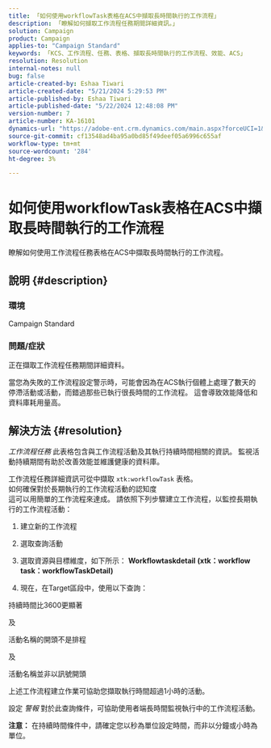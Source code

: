 ```yaml
---
title: 「如何使用workflowTask表格在ACS中擷取長時間執行的工作流程」
description: 「瞭解如何擷取工作流程任務期間詳細資訊。」
solution: Campaign
product: Campaign
applies-to: "Campaign Standard"
keywords: 「KCS、工作流程、任務、表格、擷取長時間執行的工作流程、效能、ACS」
resolution: Resolution
internal-notes: null
bug: false
article-created-by: Eshaa Tiwari
article-created-date: "5/21/2024 5:29:53 PM"
article-published-by: Eshaa Tiwari
article-published-date: "5/22/2024 12:48:08 PM"
version-number: 7
article-number: KA-16101
dynamics-url: "https://adobe-ent.crm.dynamics.com/main.aspx?forceUCI=1&pagetype=entityrecord&etn=knowledgearticle&id=59ca2cba-9717-ef11-9f8a-6045bd006793"
source-git-commit: cf13548ad4ba95a0bd85f49deef05a6996c655af
workflow-type: tm+mt
source-wordcount: '284'
ht-degree: 3%

---
```


# 如何使用workflowTask表格在ACS中擷取長時間執行的工作流程


瞭解如何使用工作流程任務表格在ACS中擷取長時間執行的工作流程。

## 說明 {#description}


### <b>環境</b>

Campaign Standard

### <b>問題/症狀</b>

正在擷取工作流程任務期間詳細資料。

當您為失敗的工作流程設定警示時，可能會因為在ACS執行個體上處理了數天的停滯活動或活動，而錯過那些已執行很長時間的工作流程。 這會導致效能降低和資料庫耗用量高。


## 解決方法 {#resolution}


*工作流程任務* 此表格包含與工作流程活動及其執行持續時間相關的資訊。 監視活動持續期間有助於改善效能並維護健康的資料庫。

工作流程任務詳細資訊可從中擷取 `xtk:workflowTask` 表格。
<br>如何確保對於長期執行的工作流程活動的認知度<br>
這可以用簡單的工作流程來達成。 請依照下列步驟建立工作流程，以監控長期執行的工作流程活動：

1. 建立新的工作流程

2. 選取查詢活動

3. 選取資源與目標維度，如下所示： <b>Workflowtaskdetail</b> <b>(xtk：workflow task：workflowTaskDetail)</b>

4. 現在，在Target區段中，使用以下查詢：

持續時間比3600更顯著

及

活動名稱的開頭不是排程

及

活動名稱並非以訊號開頭



上述工作流程建立作業可協助您擷取執行時間超過1小時的活動。

設定 *警報* 對於此查詢條件，可協助使用者端長時間監視執行中的工作流程活動。

<b>注意：</b> 在持續時間條件中，請確定您以秒為單位設定時間，而非以分鐘或小時為單位。
